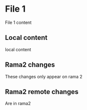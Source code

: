 # File 1
File 1 content


## Local content
local content


##	Rama2 changes
These changes only appear on rama 2 

## Rama2 remote changes 
Are in rama2
